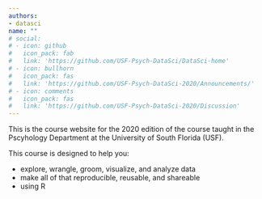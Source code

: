 ```yaml
---
authors:
- datasci
name: ""
# social:
# - icon: github
#   icon_pack: fab
#   link: 'https://github.com/USF-Psych-DataSci/DataSci-home'
# - icon: bullhorn
#   icon_pack: fas
#   link: 'https://github.com/USF-Psych-DataSci-2020/Announcements/'
# - icon: comments
#   icon_pack: fas
#   link: 'https://github.com/USF-Psych-DataSci-2020/Discussion'
---
```


This is the course website for the 2020 edition of the course taught in the Pscyhology Department at the University of South Florida (USF).

This course is designed to help you:

- explore, wrangle, groom, visualize, and analyze data
- make all of that reproducible, reusable, and shareable
- using R